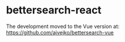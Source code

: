 # bettersearch-react
The development moved to the Vue version at: <br/>
https://github.com/ajvejko/bettersearch-vue
